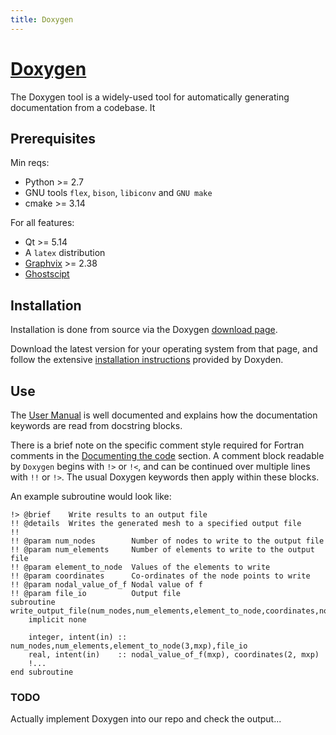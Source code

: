 ```yaml
---
title: Doxygen
---
```


# [Doxygen](https://www.doxygen.nl/)

The Doxygen tool is a widely-used tool for automatically generating documentation from a codebase.
It 

## Prerequisites

Min reqs:

- Python >= 2.7
- GNU tools `flex`, `bison`, `libiconv` and `GNU make`
- cmake >= 3.14

For all features:
- Qt >= 5.14
- A `latex` distribution
- [Graphvix](https://www.graphviz.org/) >= 2.38
- [Ghostscipt](https://www.ghostscript.com/)

## Installation

Installation is done from source via the Doxygen [download page](https://www.doxygen.nl/download.html).

Download the latest version for your operating system from that page, and follow the extensive [installation instructions](https://www.doxygen.nl/manual/install.html) provided by Doxyden.

## Use

The [User Manual](https://www.doxygen.nl/manual/index.html) is well documented and explains how the documentation keywords are read from docstring blocks.

There is a brief note on the specific comment style required for Fortran comments in the [Documenting the code](https://www.doxygen.nl/manual/docblocks.html#fortranblocks) section.
A comment block readable by `Doxygen` begins with `!>` or `!<`, and can be continued over multiple lines with `!!` or `!>`.
The usual Doxygen keywords then apply within these blocks.

An example subroutine would look like:

```Fortran
!> @brief    Write results to an output file
!! @details  Writes the generated mesh to a specified output file
!!
!! @param num_nodes        Number of nodes to write to the output file
!! @param num_elements     Number of elements to write to the output file
!! @param element_to_node  Values of the elements to write
!! @param coordinates      Co-ordinates of the node points to write
!! @param nodal_value_of_f Nodal value of f
!! @param file_io          Output file
subroutine write_output_file(num_nodes,num_elements,element_to_node,coordinates,nodal_value_of_f,file_io)
	implicit none
	
	integer, intent(in) :: num_nodes,num_elements,element_to_node(3,mxp),file_io
	real, intent(in)    :: nodal_value_of_f(mxp), coordinates(2, mxp)
	!...
end subroutine
```

### TODO

Actually implement Doxygen into our repo and check the output...
